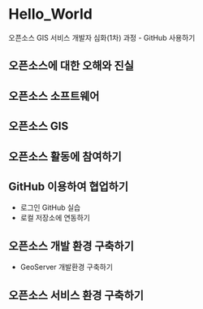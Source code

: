 # Hello_World
오픈소스 GIS 서비스 개발자 심화(1차) 과정 - GitHub 사용하기

## 오픈소스에 대한 오해와 진실

## 오픈소스 소프트웨어

## 오픈소스 GIS

## 오픈소스 활동에 참여하기

## GitHub 이용하여 협업하기
- 로그인 GitHub 실습
- 로컬 저장소에 연동하기

## 오픈소스 개발 환경 구축하기
- GeoServer 개발환경 구축하기

## 오픈소스 서비스 환경 구축하기

